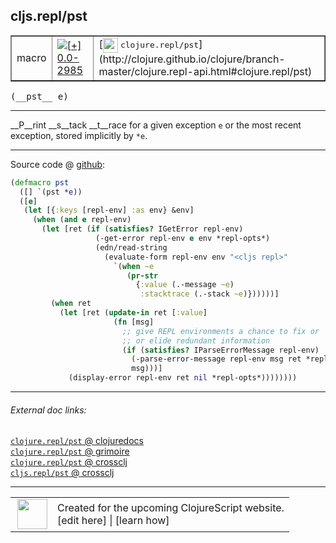 ## cljs.repl/pst



 <table border="1">
<tr>
<td>macro</td>
<td><a href="https://github.com/cljsinfo/cljs-api-docs/tree/0.0-2985"><img valign="middle" alt="[+] 0.0-2985" title="Added in 0.0-2985" src="https://img.shields.io/badge/+-0.0--2985-lightgrey.svg"></a> </td>
<td>
[<img height="24px" valign="middle" src="http://i.imgur.com/1GjPKvB.png"> <samp>clojure.repl/pst</samp>](http://clojure.github.io/clojure/branch-master/clojure.repl-api.html#clojure.repl/pst)
</td>
</tr>
</table>


 <samp>
(__pst__ e)<br>
</samp>

---

__P__rint __s__tack __t__race for a given exception `e` or the most recent
exception, stored implicitly by `*e`.

---






Source code @ [github](https://github.com/clojure/clojurescript/blob/r2985/src/clj/cljs/repl.clj#L992-L1013):

```clj
(defmacro pst
  ([] `(pst *e))
  ([e]
   (let [{:keys [repl-env] :as env} &env]
     (when (and e repl-env)
       (let [ret (if (satisfies? IGetError repl-env)
                   (-get-error repl-env e env *repl-opts*)
                   (edn/read-string
                     (evaluate-form repl-env env "<cljs repl>"
                       `(when ~e
                          (pr-str
                            {:value (.-message ~e)
                             :stacktrace (.-stack ~e)})))))]
         (when ret
           (let [ret (update-in ret [:value]
                       (fn [msg]
                         ;; give REPL environments a chance to fix or
                         ;; or elide redundant information
                         (if (satisfies? IParseErrorMessage repl-env)
                           (-parse-error-message repl-env msg ret *repl-opts*)
                           msg)))]
             (display-error repl-env ret nil *repl-opts*))))))))
```

<!--
Repo - tag - source tree - lines:

 <pre>
clojurescript @ r2985
└── src
    └── clj
        └── cljs
            └── <ins>[repl.clj:992-1013](https://github.com/clojure/clojurescript/blob/r2985/src/clj/cljs/repl.clj#L992-L1013)</ins>
</pre>

-->

---



###### External doc links:

[`clojure.repl/pst` @ clojuredocs](http://clojuredocs.org/clojure.repl/pst)<br>
[`clojure.repl/pst` @ grimoire](http://conj.io/store/v1/org.clojure/clojure/1.7.0-beta3/clj/clojure.repl/pst/)<br>
[`clojure.repl/pst` @ crossclj](http://crossclj.info/fun/clojure.repl/pst.html)<br>
[`cljs.repl/pst` @ crossclj](http://crossclj.info/fun/cljs.repl/pst.html)<br>

---

 <table>
<tr><td>
<img valign="middle" align="right" width="48px" src="http://i.imgur.com/Hi20huC.png">
</td><td>
Created for the upcoming ClojureScript website.<br>
[edit here] | [learn how]
</td></tr></table>

[edit here]:https://github.com/cljsinfo/cljs-api-docs/blob/master/cljsdoc/cljs.repl_pst.cljsdoc
[learn how]:https://github.com/cljsinfo/cljs-api-docs/wiki/cljsdoc-files

<!--

This information was too distracting to show to readers, but I'll leave it
commented here since it is helpful to:

- pretty-print the data used to generate this document
- and show how to retrieve that data



The API data for this symbol:

```clj
{:description "__P__rint __s__tack __t__race for a given exception `e` or the most recent\nexception, stored implicitly by `*e`.",
 :ns "cljs.repl",
 :name "pst",
 :signature ["[e]"],
 :history [["+" "0.0-2985"]],
 :type "macro",
 :full-name-encode "cljs.repl_pst",
 :source {:code "(defmacro pst\n  ([] `(pst *e))\n  ([e]\n   (let [{:keys [repl-env] :as env} &env]\n     (when (and e repl-env)\n       (let [ret (if (satisfies? IGetError repl-env)\n                   (-get-error repl-env e env *repl-opts*)\n                   (edn/read-string\n                     (evaluate-form repl-env env \"<cljs repl>\"\n                       `(when ~e\n                          (pr-str\n                            {:value (.-message ~e)\n                             :stacktrace (.-stack ~e)})))))]\n         (when ret\n           (let [ret (update-in ret [:value]\n                       (fn [msg]\n                         ;; give REPL environments a chance to fix or\n                         ;; or elide redundant information\n                         (if (satisfies? IParseErrorMessage repl-env)\n                           (-parse-error-message repl-env msg ret *repl-opts*)\n                           msg)))]\n             (display-error repl-env ret nil *repl-opts*))))))))",
          :title "Source code",
          :repo "clojurescript",
          :tag "r2985",
          :filename "src/clj/cljs/repl.clj",
          :lines [992 1013]},
 :full-name "cljs.repl/pst",
 :clj-symbol "clojure.repl/pst"}

```

Retrieve the API data for this symbol:

```clj
;; from Clojure REPL
(require '[clojure.edn :as edn])
(-> (slurp "https://raw.githubusercontent.com/cljsinfo/cljs-api-docs/catalog/cljs-api.edn")
    (edn/read-string)
    (get-in [:symbols "cljs.repl/pst"]))
```

-->
